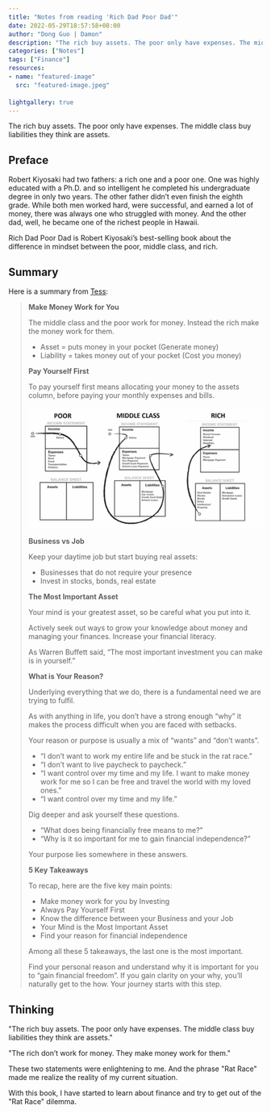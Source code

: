 ```yaml
---
title: "Notes from reading 'Rich Dad Poor Dad'"
date: 2022-05-29T18:57:58+08:00
author: "Dong Guo | Damon"
description: "The rich buy assets. The poor only have expenses. The middle class buy liabilities they think are assets."
categories: ["Notes"]
tags: ["Finance"]
resources:
- name: "featured-image"
  src: "featured-image.jpeg"

lightgallery: true
---
```


The rich buy assets. The poor only have expenses. The middle class buy liabilities they think are assets.

<!--more-->

## Preface

Robert Kiyosaki had two fathers: a rich one and a poor one. One was highly educated with a Ph.D. and so intelligent he completed his undergraduate degree in only two years. The other father didn’t even finish the eighth grade. While both men worked hard, were successful, and earned a lot of money, there was always one who struggled with money. And the other dad, well, he became one of the richest people in Hawaii. 

Rich Dad Poor Dad is Robert Kiyosaki’s best-selling book about the difference in mindset between the poor, middle class, and rich.

## Summary



Here is a summary from [Tess](https://tessang.com/personal-finance/rich-dad-poor-dad/):

> **Make Money Work for You**
> 
> The middle class and the poor work for money. Instead the rich make the money work for them. 
>
> + Asset = puts money in your pocket (Generate money)
> + Liability = takes money out of your pocket (Cost you money)
> 
> **Pay Yourself First**
> 
> To pay yourself first means allocating your money to the assets column, before paying your monthly expenses and bills.
> 
> ![richdad_en](richdad_en.jpg)
>
> **Business vs Job**
>
> Keep your daytime job but start buying real assets:
> 
> + Businesses that do not require your presence
> + Invest in stocks, bonds, real estate
>
> **The Most Important Asset**
>
> Your mind is your greatest asset, so be careful what you put into it.
>
> Actively seek out ways to grow your knowledge about money and managing your finances. Increase your financial literacy.
>
> As Warren Buffett said, “The most important investment you can make is in yourself.”
>
>
> **What is Your Reason?**
>
> Underlying everything that we do, there is a fundamental need we are trying to fulfil.
>
> As with anything in life, you don’t have a strong enough “why” it makes the process difficult when you are faced with setbacks.
>
> Your reason or purpose is usually a mix of “wants” and “don’t wants”.
> 
> + “I don’t want to work my entire life and be stuck in the rat race.”
> + “I don’t want to live paycheck to paycheck.”
> + “I want control over my time and my life. I want to make money work for me so I can be free and travel the world with my loved ones.”
> + “I want control over my time and my life.”
>
> Dig deeper and ask yourself these questions.
>
> + “What does being financially free means to me?”
> + “Why is it so important for me to gain financial independence?”
>
> Your purpose lies somewhere in these answers.
>
> **5 Key Takeaways**
>
> To recap, here are the five key main points:
>
> + Make money work for you by Investing
> + Always Pay Yourself First
> + Know the difference between your Business and your Job
> + Your Mind is the Most Important Asset
> + Find your reason for financial independence
>
> Among all these 5 takeaways, the last one is the most important.
>
> Find your personal reason and understand why it is important for you to “gain financial freedom”. If you gain clarity on your why, you’ll naturally get to the how. Your journey starts with this step.

## Thinking

"The rich buy assets. The poor only have expenses. The middle class buy liabilities they think are assets."

"The rich don’t work for money. They make money work for them."

These two statements were enlightening to me. And the phrase "Rat Race" made me realize the reality of my current situation.

With this book, I have started to learn about finance and try to get out of the "Rat Race" dilemma.
